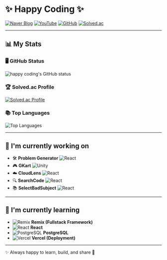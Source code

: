 # ✨ Happy Coding ✨

[![Naver Blog](https://img.shields.io/badge/Blog-03C75A?style=flat&logo=naver&logoColor=white)](https://blog.naver.com/happy_coding-)
[![YouTube](https://img.shields.io/badge/Youtube-FF0000?style=flat&logo=youtube&logoColor=white)](https://www.youtube.com/channel/UCUe70G_YiHnNVPugrRVdlWA)
[![GitHub](https://img.shields.io/badge/GitHub-181717?style=flat&logo=github&logoColor=white)](https://github.com/lmwmason)
[![Solved.ac](https://img.shields.io/badge/Solved.ac-1A1A1A?style=flat&logo=acm&logoColor=white)](https://solved.ac/lmwmason)

---

## 📊 My Stats

### 🖥️ GitHub Status
![happy coding's GitHub status](https://github-readme-stats.vercel.app/api?username=lmwmason&show_icons=true&theme=cobalt)

### 🏆 Solved.ac Profile
[![Solved.ac Profile](http://mazassumnida.wtf/api/generate_badge?boj=lmwmason)](https://solved.ac/lmwmason)

### 📚 Top Languages
![Top Languages](https://github-readme-stats.vercel.app/api/top-langs/?username=lmwmason&layout=compact&theme=gruvbox)

---

## 🚀 I'm currently working on
- 🛠️ **Problem Generator** ![React](https://img.shields.io/badge/React-61DAFB?style=flat&logo=react&logoColor=black)  
- 🎮 **GKart** ![Unity](https://img.shields.io/badge/Unity-000000?style=flat&logo=unity&logoColor=white)  
- ☁️ **CloudLens** ![React](https://img.shields.io/badge/React-61DAFB?style=flat&logo=react&logoColor=black)  
- 🔍 **SearchCode** ![React](https://img.shields.io/badge/React-61DAFB?style=flat&logo=react&logoColor=black)  
- 📚 **SelectBadSubject** ![React](https://img.shields.io/badge/React-61DAFB?style=flat&logo=react&logoColor=black)  

---

## 📖 I'm currently learning
- ![Remix](https://img.shields.io/badge/Remix-000000?style=flat&logo=remix&logoColor=white) **Remix (Fullstack Framework)**  
- ![React](https://img.shields.io/badge/React-61DAFB?style=flat&logo=react&logoColor=black) **React**  
- ![PostgreSQL](https://img.shields.io/badge/PostgreSQL-4169E1?style=flat&logo=postgresql&logoColor=white) **PostgreSQL**  
- ![Vercel](https://img.shields.io/badge/Vercel-000000?style=flat&logo=vercel&logoColor=white) **Vercel (Deployment)**  

---

✨ Always happy to learn, build, and share 🚀


<!--
**lmwmason/lmwmason** is a ✨ _special_ ✨ repository because its `README.md` (this file) appears on your GitHub profile.

Here are some ideas to get you started:

- 🔭 I’m currently working on ...
- 🌱 I’m currently learning ...
- 👯 I’m looking to collaborate on ...
- 🤔 I’m looking for help with ...
- 💬 Ask me about ...
- 📫 How to reach me: ...
- 😄 Pronouns: ...
- ⚡ Fun fact: ...
-->
